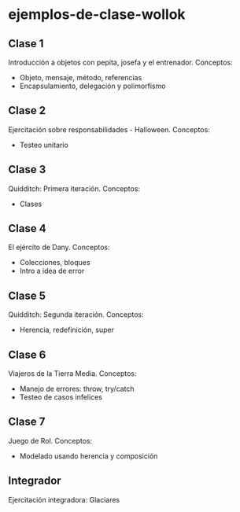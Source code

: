# ejemplos-de-clase-wollok

## Clase 1

Introducción a objetos con pepita, josefa y el entrenador. Conceptos:
- Objeto, mensaje, método, referencias
- Encapsulamiento, delegación y polimorfismo

## Clase 2

Ejercitación sobre responsabilidades - Halloween. Conceptos:
- Testeo unitario

## Clase 3

Quidditch: Primera iteración. Conceptos:
- Clases

## Clase 4

El ejército de Dany. Conceptos:
- Colecciones, bloques
- Intro a idea de error

## Clase 5

Quidditch: Segunda iteración. Conceptos:
- Herencia, redefinición, super

## Clase 6

Viajeros de la Tierra Media. Conceptos:
- Manejo de errores: throw, try/catch
- Testeo de casos infelices

## Clase 7

Juego de Rol. Conceptos:
- Modelado usando herencia y composición


## Integrador

Ejercitación integradora: Glaciares
